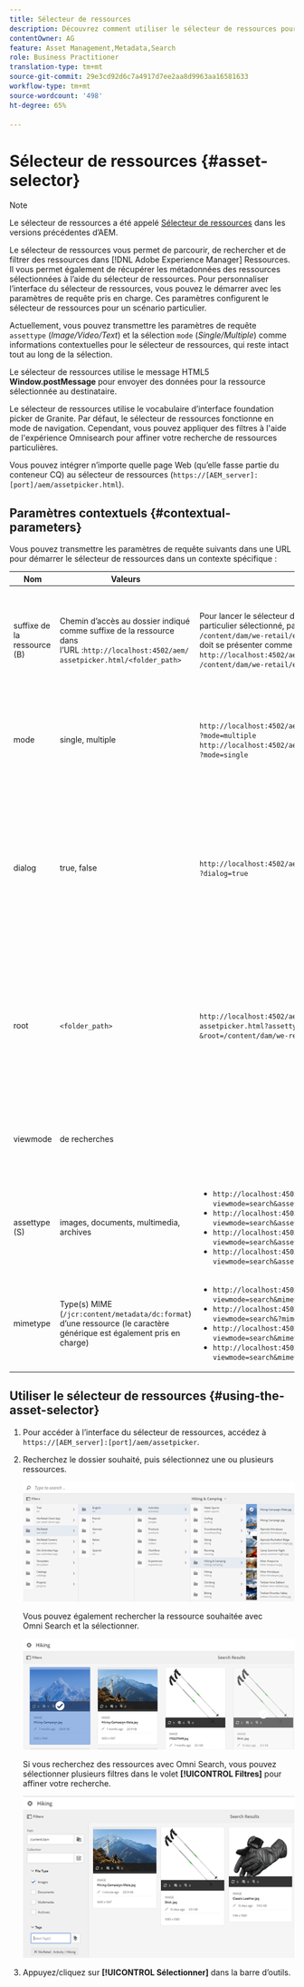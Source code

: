 ```yaml
---
title: Sélecteur de ressources
description: Découvrez comment utiliser le sélecteur de ressources pour rechercher, filtrer, parcourir et récupérer les métadonnées des ressources dans Adobe Experience Manager (AEM) Assets. Découvrez également comment personnaliser l’interface du sélecteur de ressources.
contentOwner: AG
feature: Asset Management,Metadata,Search
role: Business Practitioner
translation-type: tm+mt
source-git-commit: 29e3cd92d6c7a4917d7ee2aa8d9963aa16581633
workflow-type: tm+mt
source-wordcount: '498'
ht-degree: 65%

---
```



# Sélecteur de ressources {#asset-selector}

>[!NOTE]
>
>Le sélecteur de ressources a été appelé [Sélecteur de ressources](https://helpx.adobe.com/experience-manager/6-2/assets/using/asset-picker.html) dans les versions précédentes d’AEM.

Le sélecteur de ressources vous permet de parcourir, de rechercher et de filtrer des ressources dans [!DNL Adobe Experience Manager] Ressources. Il vous permet également de récupérer les métadonnées des ressources sélectionnées à l’aide du sélecteur de ressources. Pour personnaliser l’interface du sélecteur de ressources, vous pouvez le démarrer avec les paramètres de requête pris en charge. Ces paramètres configurent le sélecteur de ressources pour un scénario particulier.

Actuellement, vous pouvez transmettre les paramètres de requête `assettype` (*Image/Video/Text*) et la sélection `mode` (*Single/Multiple*) comme informations contextuelles pour le sélecteur de ressources, qui reste intact tout au long de la sélection.

Le sélecteur de ressources utilise le message HTML5 **Window.postMessage** pour envoyer des données pour la ressource sélectionnée au destinataire.

Le sélecteur de ressources utilise le vocabulaire d’interface foundation picker de Granite. Par défaut, le sélecteur de ressources fonctionne en mode de navigation. Cependant, vous pouvez appliquer des filtres à l&#39;aide de l&#39;expérience Omnisearch pour affiner votre recherche de ressources particulières.

Vous pouvez intégrer n’importe quelle page Web (qu’elle fasse partie du conteneur CQ) au sélecteur de ressources (`https://[AEM_server]:[port]/aem/assetpicker.html`).

## Paramètres contextuels {#contextual-parameters}

Vous pouvez transmettre les paramètres de requête suivants dans une URL pour démarrer le sélecteur de ressources dans un contexte spécifique :

| Nom | Valeurs | Exemple | Objectif |
|---|---|---|---|
| suffixe de la ressource (B) | Chemin d’accès au dossier indiqué comme suffixe de la ressource dans l’URL :`http://localhost:4502/aem/`<br>`assetpicker.html/<folder_path>` | Pour lancer le sélecteur de ressources avec un dossier particulier sélectionné, par exemple avec le dossier `/content/dam/we-retail/en/activities` sélectionné, l’URL doit se présenter comme suit : `http://localhost:4502/aem/assetpicker.html`<br>`/content/dam/we-retail/en/activities?assettype=images` | Si vous avez besoin de sélectionner un dossier en particulier au démarrage du sélecteur de ressources, vous pouvez l’indiquer comme suffixe de ressource. |
| mode | single, multiple | `http://localhost:4502/aem/assetpicker.html`<br>`?mode=multiple` <br> `http://localhost:4502/aem/assetpicker.html`<br>`?mode=single` | En mode multiple, vous pouvez sélectionner plusieurs ressources simultanément à l’aide du sélecteur de ressources. |
| dialog | true, false | `http://localhost:4502/aem/assetpicker.html`<br>`?dialog=true` | Utilisez ces paramètres pour ouvrir le sélecteur de ressources en tant que boîte de dialogue Granite. Cette option ne peut être appliquée qu’au démarrage du sélecteur de ressources via le champ Chemin de Granite, en la configurant comme URL pickerSrc. |
| root | `<folder_path>` | `http://localhost:4502/aem/`<br>`assetpicker.html?assettype=images`<br>`&root=/content/dam/we-retail/en/activities` | Utilisez cette option pour spécifier le dossier racine du sélecteur de ressources. Ici, le sélecteur de ressources ne vous permet de sélectionner qu’une seule ressource enfant (directe/indirecte) sous le dossier racine. |
| viewmode | de recherches |  | Pour lancer le sélecteur de ressources en mode de recherche, avec les paramètres de type et de type de ressource. |
| assettype (S) | images, documents, multimedia, archives | <ul><li>`http://localhost:4502/aem/assetpicker.html?viewmode=search&assettype=images`</li> <li>`http://localhost:4502/aem/assetpicker.html?viewmode=search&assettype=documents`</li> <li>`http://localhost:4502/aem/assetpicker.html?viewmode=search&assettype=multimedia`</li> <li>`http://localhost:4502/aem/assetpicker.html?viewmode=search&assettype=archives`</li> | Utilisez cette option pour filtrer les types de ressources en fonction de la valeur indiquée. |
| mimetype | Type(s) MIME (`/jcr:content/metadata/dc:format`) d’une ressource (le caractère générique est également pris en charge) | <ul><li>`http://localhost:4502/aem/assetpicker.html?viewmode=search&mimetype=image/png`</li>  <li>`http://localhost:4502/aem/assetpicker.html?viewmode=search&?mimetype=*png`</li>  <li>`http://localhost:4502/aem/assetpicker.html?viewmode=search&mimetype=*presentation`</li>  <li>`http://localhost:4502/aem/assetpicker?viewmode=search&mimetype=*presentation&mimetype=*png`</li></ul> | Utilisez-le pour filtrer les ressources basées sur le(s) type(s) de MIME |

## Utiliser le sélecteur de ressources {#using-the-asset-selector}

1. Pour accéder à l’interface du sélecteur de ressources, accédez à `https://[AEM_server]:[port]/aem/assetpicker`.
1. Recherchez le dossier souhaité, puis sélectionnez une ou plusieurs ressources.

   ![chlimage_1-441](assets/chlimage_1-441.png)

   Vous pouvez également rechercher la ressource souhaitée avec Omni Search et la sélectionner.

   ![chlimage_1-442](assets/chlimage_1-442.png)

   Si vous recherchez des ressources avec Omni Search, vous pouvez sélectionner plusieurs filtres dans le volet **[!UICONTROL Filtres]** pour affiner votre recherche.

   ![chlimage_1-443](assets/chlimage_1-443.png)

1. Appuyez/cliquez sur **[!UICONTROL Sélectionner]** dans la barre d’outils.
